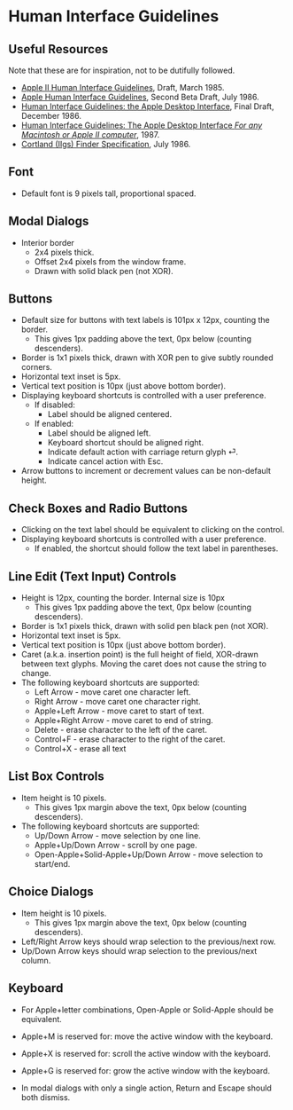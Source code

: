 # Human Interface Guidelines

## Useful Resources

Note that these are for inspiration, not to be dutifully followed.

* [Apple II Human Interface Guidelines](https://archive.org/details/Apple2HIG1985), Draft, March 1985.
* [Apple Human Interface Guidelines](https://www.brutaldeluxe.fr/documentation/cortland/v1_06_HumanInterfaceGuidelines.pdf), Second Beta Draft, July 1986.
* [Human Interface Guidelines: the Apple Desktop Interface](https://archive.org/details/human-interface-guidelines), Final Draft, December 1986.
* [Human Interface Guidelines: The Apple Desktop Interface _For any Macintosh or Apple II computer_](https://archive.org/details/applehumaninterf00appl), 1987.
* [Cortland (IIgs) Finder Specification](http://www.brutaldeluxe.fr/documentation/cortland/v2_08_FinderIconsAndDisksOhMy.pdf), July 1986.

## Font

* Default font is 9 pixels tall, proportional spaced.

## Modal Dialogs

* Interior border
  * 2x4 pixels thick.
  * Offset 2x4 pixels from the window frame.
  * Drawn with solid black pen (not XOR).

## Buttons

* Default size for buttons with text labels is 101px x 12px, counting the border.
  * This gives 1px padding above the text, 0px below (counting descenders).
* Border is 1x1 pixels thick, drawn with XOR pen to give subtly rounded corners.
* Horizontal text inset is 5px.
* Vertical text position is 10px (just above bottom border).
* Displaying keyboard shortcuts is controlled with a user preference.
  * If disabled:
    * Label should be aligned centered.
  * If enabled:
    * Label should be aligned left.
    * Keyboard shortcut should be aligned right.
    * Indicate default action with carriage return glyph ⏎.
    * Indicate cancel action with Esc.
* Arrow buttons to increment or decrement values can be non-default height.

## Check Boxes and Radio Buttons

* Clicking on the text label should be equivalent to clicking on the control.
* Displaying keyboard shortcuts is controlled with a user preference.
  * If enabled, the shortcut should follow the text label in parentheses.

## Line Edit (Text Input) Controls

* Height is 12px, counting the border. Internal size is 10px
  * This gives 1px padding above the text, 0px below (counting descenders).
* Border is 1x1 pixels thick, drawn with solid pen black pen (not XOR).
* Horizontal text inset is 5px.
* Vertical text position is 10px (just above bottom border).
* Caret (a.k.a. insertion point) is the full height of field, XOR-drawn between text glyphs. Moving the caret does not cause the string to change.
* The following keyboard shortcuts are supported:
  * Left Arrow - move caret one character left.
  * Right Arrow - move caret one character right.
  * Apple+Left Arrow - move caret to start of text.
  * Apple+Right Arrow - move caret to end of string.
  * Delete - erase character to the left of the caret.
  * Control+F - erase character to the right of the caret.
  * Control+X - erase all text

## List Box Controls

* Item height is 10 pixels.
  * This gives 1px margin above the text, 0px below (counting descenders).
* The following keyboard shortcuts are supported:
  * Up/Down Arrow - move selection by one line.
  * Apple+Up/Down Arrow - scroll by one page.
  * Open-Apple+Solid-Apple+Up/Down Arrow - move selection to start/end.

## Choice Dialogs

* Item height is 10 pixels.
  * This gives 1px margin above the text, 0px below (counting descenders).
* Left/Right Arrow keys should wrap selection to the previous/next row.
* Up/Down Arrow keys should wrap selection to the previous/next column.

## Keyboard

* For Apple+letter combinations, Open-Apple or Solid-Apple should be equivalent.

* Apple+M is reserved for: move the active window with the keyboard.
* Apple+X is reserved for: scroll the active window with the keyboard.
* Apple+G is reserved for: grow the active window with the keyboard.

* In modal dialogs with only a single action, Return and Escape should both dismiss.
